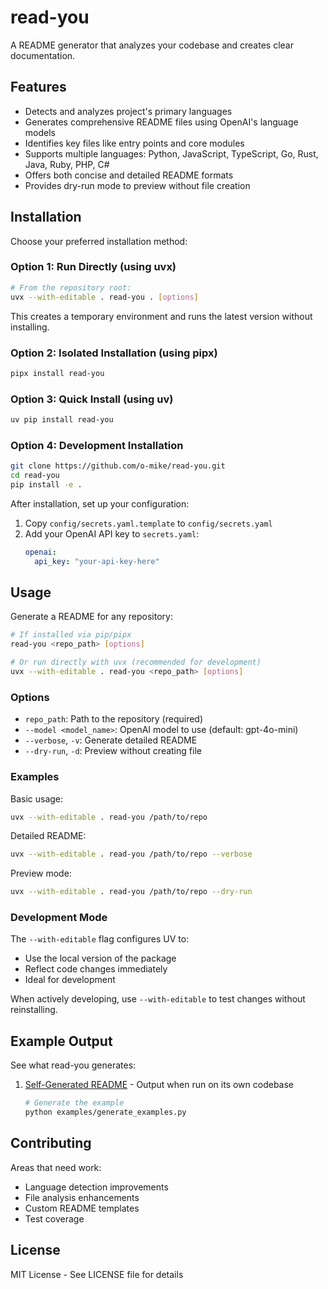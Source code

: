 # read-you

A README generator that analyzes your codebase and creates clear documentation.

## Features

- Detects and analyzes project's primary languages
- Generates comprehensive README files using OpenAI's language models
- Identifies key files like entry points and core modules
- Supports multiple languages: Python, JavaScript, TypeScript, Go, Rust, Java, Ruby, PHP, C#
- Offers both concise and detailed README formats
- Provides dry-run mode to preview without file creation

## Installation

Choose your preferred installation method:

### Option 1: Run Directly (using uvx)
```bash
# From the repository root:
uvx --with-editable . read-you . [options]
```
This creates a temporary environment and runs the latest version without installing.

### Option 2: Isolated Installation (using pipx)
```bash
pipx install read-you
```

### Option 3: Quick Install (using uv)
```bash
uv pip install read-you
```

### Option 4: Development Installation
```bash
git clone https://github.com/o-mike/read-you.git
cd read-you
pip install -e .
```

After installation, set up your configuration:
1. Copy `config/secrets.yaml.template` to `config/secrets.yaml`
2. Add your OpenAI API key to `secrets.yaml`:
   ```yaml
   openai:
     api_key: "your-api-key-here"
   ```

## Usage

Generate a README for any repository:

```bash
# If installed via pip/pipx
read-you <repo_path> [options]

# Or run directly with uvx (recommended for development)
uvx --with-editable . read-you <repo_path> [options]
```

### Options

- `repo_path`: Path to the repository (required)
- `--model <model_name>`: OpenAI model to use (default: gpt-4o-mini)
- `--verbose`, `-v`: Generate detailed README
- `--dry-run`, `-d`: Preview without creating file

### Examples

Basic usage:
```bash
uvx --with-editable . read-you /path/to/repo
```

Detailed README:
```bash
uvx --with-editable . read-you /path/to/repo --verbose
```

Preview mode:
```bash
uvx --with-editable . read-you /path/to/repo --dry-run
```

### Development Mode

The `--with-editable` flag configures UV to:
- Use the local version of the package
- Reflect code changes immediately
- Ideal for development

When actively developing, use `--with-editable` to test changes without reinstalling.

## Example Output

See what read-you generates:

1. [Self-Generated README](examples/self-generated/README.md) - Output when run on its own codebase
   ```bash
   # Generate the example
   python examples/generate_examples.py
   ```

## Contributing

Areas that need work:
- Language detection improvements
- File analysis enhancements
- Custom README templates
- Test coverage

## License

MIT License - See LICENSE file for details